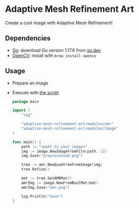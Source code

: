 # Adaptive Mesh Refinement Art
Create a cool image with Adaptive Mesh Refinement!

## Dependencies

- [Go](https://go.dev/): download Go version 1.17.6 from [go.dev](https://go.dev/dl/)
- [OpenCV](https://opencv.org/): install with `brew install opencv`

## Usage

- Prepare an image
- Execute with [the script](./scripts/main.go)

  ```go
  package main

  import (
      "log"

      "adaptive-mesh-refinement-art/modules/amr"
      "adaptive-mesh-refinement-art/modules/image"
  )

  func main() {
      path := "<path_to_your_image>"
      img := image.NewImageFromFile(path, 12)
      img.Save("preprocessed.png")

      tree := amr.NewQuadtreeFromImage(img)
      tree.Refine()

      mat := tree.GetAMRMat()
      amrImg := image.NewFromBoolMat(mat)
      amrImg.Save("amr.png")

      log.Println("done")
  }
  ```
